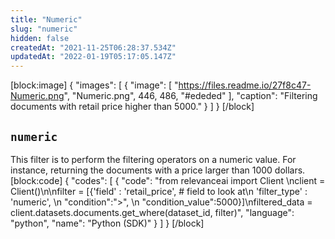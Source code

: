 ```yaml
---
title: "Numeric"
slug: "numeric"
hidden: false
createdAt: "2021-11-25T06:28:37.534Z"
updatedAt: "2022-01-19T05:17:05.147Z"
---
```

[block:image]
{
  "images": [
    {
      "image": [
        "https://files.readme.io/27f8c47-Numeric.png",
        "Numeric.png",
        446,
        486,
        "#ededed"
      ],
      "caption": "Filtering documents with retail price higher than 5000."
    }
  ]
}
[/block]
## `numeric`
This filter is to perform the filtering operators on a numeric value. For instance, returning the documents with a price larger than 1000 dollars.
[block:code]
{
  "codes": [
    {
      "code": "from relevanceai import Client \nclient = Client()\n\nfilter =  [{'field' : 'retail_price',     # field to look at\n            'filter_type' : 'numeric', \n            \"condition\":\">\", \n            \"condition_value\":5000}]\nfiltered_data = client.datasets.documents.get_where(dataset_id, filter)",
      "language": "python",
      "name": "Python (SDK)"
    }
  ]
}
[/block]